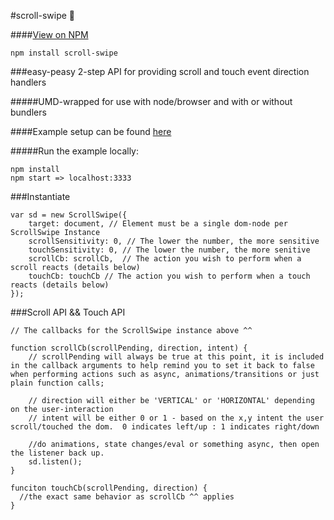 #scroll-swipe :mouse2:

####[View on NPM](https://www.npmjs.com/package/scroll-swipe)
```
npm install scroll-swipe
```

###easy-peasy 2-step API for providing scroll and touch event direction handlers

#####UMD-wrapped for use with node/browser and with or without bundlers

####Example setup can be found [here](https://github.com/cmswalker/scroll-detect/blob/master/examples/index.js)

#####Run the example locally:
```
npm install
npm start => localhost:3333
```

###Instantiate
```
var sd = new ScrollSwipe({
	target: document, // Element must be a single dom-node per ScrollSwipe Instance
	scrollSensitivity: 0, // The lower the number, the more sensitive
	touchSensitivity: 0, // The lower the number, the more senitive
	scrollCb: scrollCb,  // The action you wish to perform when a scroll reacts (details below)
	touchCb: touchCb // The action you wish to perform when a touch reacts (details below)
});
```

###Scroll API && Touch API
```
// The callbacks for the ScrollSwipe instance above ^^

function scrollCb(scrollPending, direction, intent) {
	// scrollPending will always be true at this point, it is included in the callback arguments to help remind you to set it back to false when performing actions such as async, animations/transitions or just plain function calls;
	
	// direction will either be 'VERTICAL' or 'HORIZONTAL' depending on the user-interaction
	// intent will be either 0 or 1 - based on the x,y intent the user scroll/touched the dom.  0 indicates left/up : 1 indicates right/down
	
	//do animations, state changes/eval or something async, then open the listener back up.
	sd.listen();
}

funciton touchCb(scrollPending, direction) {
  //the exact same behavior as scrollCb ^^ applies
}

```
